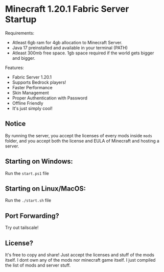 # Minecraft 1.20.1 Fabric Server Startup

Requirements:
- Atleast 6gb ram for 4gb allocation to Minecraft Server.
- Java 17 preinstalled and available in your terminal (PATH)
- Atleast 300mb free space. 1gb space required if the world gets bigger and bigger.

Features:

- Fabric Server 1.20.1
- Supports Bedrock players!
- Faster Performance
- Skin Management
- Proper Authentication with Password
- Offline Friendly
- It's just simply cool!

## Notice

By running the server, you accept the licenses of every mods inside `mods` folder, and you accept both the license and EULA of Minecraft and hosting a server.

## Starting on Windows:

Run the `start.ps1` file

## Starting on Linux/MacOS:

Run the `./start.sh` file

## Port Forwarding?

Try out tailscale!

## License?

It's free to copy and share! Just accept the licenses and stuff of the mods itself. I dont own any of the mods nor minecraft game itself. I just compiled the list of mods and server stuff.

